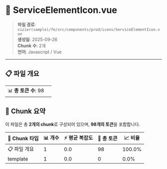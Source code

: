 # 📄 ServiceElementIcon.vue

> **파일 경로**: `vizier(sample)/fe/src/components/prod/icons/ServiceElementIcon.vue`  
> **생성일**: 2025-09-26  
> **Chunk 수**: 2개  
> **언어**: Javascript / Vue
---





## 📋 파일 개요

| | |
|--|--|
| 📊 **총 토큰 수**: 98 |  |






## 🧩 Chunk 요약

이 파일은 총 **2개의 chunk**로 구성되어 있으며, **98개의 토큰**을 포함합니다.

| 🧩 Chunk 타입 | 📊 개수 | ⚡ 평균 복잡도 | 📝 총 토큰 | 📈 비율 |
|---------------|--------|-------------|----------|--------|
| 📋 파일 개요 | 1 | 0.0 | 98 | 100.0% |
| template | 1 | 0.0 | 0 | 0.0% |

